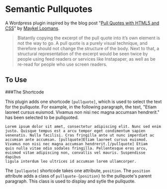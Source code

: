 Semantic Pullquotes
===================

A Wordpress plugin inspired by the blog post "[Pull Quotes with HTML5 and CSS](http://miekd.com/articles/pull-quotes-with-html5-and-css/)" by [Maykel Loomans](http://www.maykelloomans.com/).

> Blatantly copying the excerpt of the pull quote into it’s own element is not the way to go. A pull quote is a purely visual technique, and therefore should not change the structure of the body. Next to that, a structural representation of the excerpt would be seen twice by people using feed readers or services like Instapaper, as well as be re-read for people who use screen readers.

To Use
------

###The Shortcode

This plugin adds one shortcode `[pullquote]`, which is used to select the text for the pullquote. For example, in the following paragraph, the text, "Etiam laoreet cursus euismod. Vivamus non nisi nec magna accumsan hendrerit." has been selected to be pullquoted.

    Lorem ipsum dolor sit amet, consectetur adipiscing elit. Nunc sed enim
    justo. Quisque tempus est a arcu tempor eget condimentum sapien
    venenatis. Nulla facilisi. Cras fringilla ante ut nunc imperdiet ac
    accumsan ante accumsan. [pullquote]Etiam laoreet cursus euismod.
    Vivamus non nisi nec magna accumsan hendrerit.[/pullquote] Etiam
    quis nulla vitae odio sodales fringilla. Pellentesque eros arcu,
    euismod vitae adipiscing non, convallis vel mauris. Suspendisse dapibus
    ligula interdum leo ultrices id accumsan lorem ullamcorper.

The `[pullquote]` shortcode takes one attribute, `position`. The `position` attribute adds a class of `pullquote-{position}` to the pullquote's parent paragraph. This class is used to display and sytle the pullquote.
